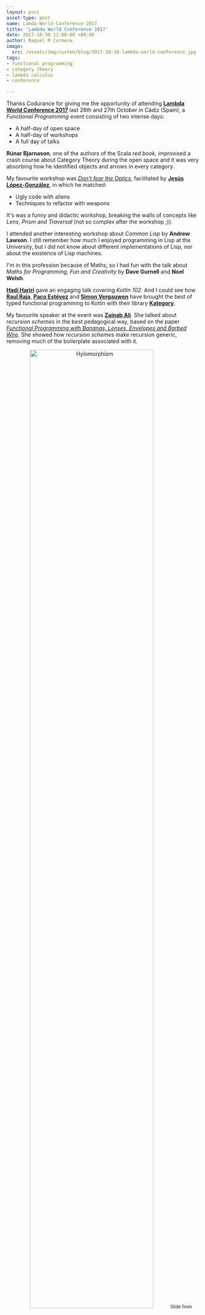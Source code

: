 ```yaml
---
layout: post
asset-type: post
name: Lamda-World-Conference-2017
title: 'Lambda World Conference 2017'
date: 2017-10-30 12:00:00 +00:00
author: Raquel M Carmena
image:
  src: /assets/img/custom/blog/2017-10-30-lambda-world-conference.jpg
tags:
- functional programming
- category theory
- lambda calculus
- conference

---
```

Thanks Codurance for giving me the opportunity of attending <a href="http://www.lambda.world/" target="_blank">**Lambda World Conference 2017**</a> last 26th and 27th October in Cádiz (Spain), a _Functional Programming_ event consisting of two intense days:

* A half-day of open space 
* A half-day of workshops
* A full day of talks

**Rúnar Bjarnason**, one of the authors of the Scala _red book_, improvised a crash course about Category Theory during the open space and it was very absorbing how he identified objects and arrows in every category.

My favourite workshop was <a href="https://t.co/uc6pH2a6QK" target="_blank">_Don't fear the Optics_</a>, facilitated by <a href="https://twitter.com/jeslg" target="_blank">**Jesús López-González**</a>, in which he matched:

* Ugly code with aliens
* Techniques to refactor with weapons

It's was a funny and didactic workshop, breaking the walls of concepts like _Lens_, _Prism_ and _Traversal_ (not so complex after the workshop ;)).

I attended another interesting workshop about _Common Lisp_ by **Andrew Lawson**. I still remember how much I enjoyed programming in Lisp at the University, but I did not know about different implementations of Lisp, nor about the existence of Lisp machines.

I'm in this profession because of Maths, so I had fun with the talk about _Maths for Programming, Fun and Creativity_ by **Dave Gurnell** and **Noel Welsh**.

<a href="https://twitter.com/hhariri" target="_blank">**Hadi Hariri**</a> gave an engaging talk covering _Kotlin 102_. And I could see how <a href="https://twitter.com/raulraja">**Raul Raja**</a>, <a href="https://twitter.com/pacoworks" target="_blank">**Paco Estévez**</a> and <a href="https://twitter.com/vergauwen_simon" target="_blank">**Simon Vergauwen**</a> have brought the best of typed functional programming to Kotlin with their library <a href="http://kategory.io" target="_blank">**Kategory**</a>.

My favourite speaker at the event was <a href="https://twitter.com/_zainabali_" target="_blank">**Zainab Ali**</a>. She talked about _recursion schemes_ in the best pedagogical way, based on the paper <a href="https://maartenfokkinga.github.io/utwente/mmf91m.pdf" target="_blank">_Functional Programming with Bananas, Lenses, Envelopes and Barbed Wire_</a>. She showed how _recursion schemes_ make recursion generic, removing much of the boilerplate associated with it.

<center>
<img src="{{site.baseurl}}/assets/img/custom/blog/2017-10-30-lambda-world-conference/hylomorphism.png" alt="Hylomorphism" class="img img-responsive" width="80%"/>
<small>Slide from <a href="http://slides.com/zainabali_/peeling_the_banana#/" target="_blank">'Peeling the Banana - Recursion schemes from first principles'</a> by Zainab Ali</small>
</center>
<br/>

**Jeremy Gibbons**, professor of Computing at the University of Oxford, was the star of the final keynote, showing the relation between the structure of multi-dimensional data and Naperian functors.

Do you know another technical conference which provides its own beer, _functional_ beer?

<center>
<img src="{{site.baseurl}}/assets/img/custom/blog/2017-10-30-lambda-world-conference/functional-beer.jpg" alt="Functional Beer" class="img img-responsive"/>
</center>
<br/>

Organizers deserve my warmest congratulations, because it was one of the best conferences I've ever attended. It was the third edition of this awesome event and, despite the high number of attendees, it kept its high quality, the personal attention and its family atmosphere. <a href="https://twitter.com/Jorge__Galindo">**Jorge Galindo**</a> is one of the organizers and his daughter is growing at the same time as the event, getting used to face a huge audience:

<center>
<img src="{{site.baseurl}}/assets/img/custom/blog/2017-10-30-lambda-world-conference/jorge-galindo-s-daughter.jpg" alt="Jorge Galindo" class="img img-responsive" width="50%"/>
</center>
<br/>

<a href="https://www.youtube.com/watch?v=ho7oagHeqNc&list=PL4yAk3UBuBSrQXe_mZkR4khTNtQ_z5baQ" target="_blank">Here</a> you'll find the videos about talks.

## Acknowledgments

My special thanks go to my colleagues <a href="/publications/author/christian-panadero%20martinez/">**Christian Panadero**</a> and <a href="/publications/author/carlos-morera%20de%20la%20chica/">**Carlos Morera de la Chica**</a>, here with <a href="https://bartoszmilewski.com/" target="_blank">**Bartosz Milewski**</a>, the author of <a href="https://bartoszmilewski.com/2014/10/28/category-theory-for-programmers-the-preface/" target="_blank">_Category Theory for Programmers_</a>:

<center>
<blockquote class="twitter-tweet" data-lang="en"><p lang="en" dir="ltr">Such a moment meeting <a href="https://twitter.com/BartoszMilewski?ref_src=twsrc%5Etfw">@BartoszMilewski</a> in <a href="https://twitter.com/Lambda_World?ref_src=twsrc%5Etfw">@Lambda_World</a>. Looking forward to our next category theory session at <a href="https://twitter.com/codurance?ref_src=twsrc%5Etfw">@codurance</a> next week. <a href="https://t.co/QefB9DXAhG">pic.twitter.com/QefB9DXAhG</a></p>&mdash; Carlos Morera (@CarlosMChica) <a href="https://twitter.com/CarlosMChica/status/924317459859103749?ref_src=twsrc%5Etfw">October 28, 2017</a></blockquote>
<script async src="https://platform.twitter.com/widgets.js" charset="utf-8"></script>
</center>

They're awesome _travel_ companions in this _journey_ and I met a lot of interesting people thanks to them.
